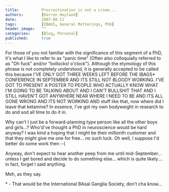 ```yaml
---
title:          Procrastination is not a crime...
authors:        [Darren Hoyland]
date:           2007-08-11
tags:           [IBAGS, General Mutterings, PhD]
header_image:   ""
categories:     [Blog, Personal]
published:      true
---
```



For those of you not familiar with the significance of this segment of a PhD, it's what I like to refer to as "panic time" (Often also colloquially referred to as "Oh fuck" and/or "bollocks! o'clock"). Although the etymology of this phrase is not completely understood, it is generally accepted to be called this because I'VE ONLY GOT THREE WEEKS LEFT BEFORE THE IBAGS* CONFERENCE IN SEPTEMBER AND ITS STILL NOT BLOODY WORKING. I'VE GOT TO PRESENT A POSTER TO PEOPLE WHO ACTUALLY KNOW WHAT I'M GOING TO BE TALKING ABOUT AND I CAN'T BULLSHIT THAT AND I STILL HAVEN'T GOT ANYWHERE NEAR WHERE I NEED TO BE AND ITS ALL GONE WRONG AND ITS NOT WORKING AND stuff like that, now where did I leave that ketamine? In essence, I've got my own bodyweight in research to do and sod all time to do it in.

Why can't I just be a forward-planning type person like all the other boys and girls...? Who'd've thought a PhD in neuroscience would be hard anyway? I was kind a hoping that I might be their millionth customer and that they might give me one for free... no such luck. Oh well, I suppose I'd better do some work then :-(

Anyway, don't expect to hear another peep from me until mid-September... unless I get bored and decide to do something else... which is quite likely.... in fact, forget I said anything.

Meh, as they say.

\* - That would be the International BAsal Ganglia Society, don't cha know...
